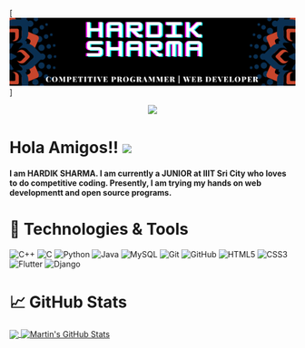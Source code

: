 [![Header](https://github.com/hardik302001/hardik302001/blob/main/HARDIK%20SHARMA.png "Header")]

 

  <div align="center">  

  <a href="mailto:shardik2001@gmail.com"> <img src="https://img.icons8.com/fluent/48/000000/gmail.png" width="5%"/> </a>
  
  </div>
 
# Hola Amigos!! <img src="https://raw.githubusercontent.com/MartinHeinz/MartinHeinz/master/wave.gif" width="30px">
#### I am HARDIK SHARMA. I am currently a JUNIOR at IIIT Sri City who loves to do competitive coding. Presently, I am trying my hands on web developmentt and open source programs.

# 🔧 Technologies & Tools

![C++](https://img.shields.io/badge/-++-00599C?style=flat-square&logo=c)
![C](https://img.shields.io/badge/--00599C?style=flat-square&logo=c)
![Python](https://img.shields.io/badge/-Python-black?style=flat-square&logo=Python)
![Java](https://img.shields.io/badge/-java-E34A86?style=flat-square&logo=java)
![MySQL](https://img.shields.io/badge/-MySQL-black?style=flat-square&logo=mysql)
![Git](https://img.shields.io/badge/-Git-black?style=flat-square&logo=git)
![GitHub](https://img.shields.io/badge/-GitHub-181717?style=flat-square&logo=github)
![HTML5](https://img.shields.io/badge/-HTML5-E34F26?style=flat-square&logo=html5&logoColor=white)
![CSS3](https://img.shields.io/badge/-CSS3-1572B6?style=flat-square&logo=css3)
![Flutter](https://img.shields.io/badge/-Flutter-lightgrey)
![Django](https://img.shields.io/badge/-Django-orange)


# &#x1f4c8; GitHub Stats

<a href="https://github.com/hardik302001/hardik302001">
  <img align="center" src="https://github-readme-stats.vercel.app/api/top-langs/?username=hardik302001&title_color=ffffff&text_color=c9cacc&icon_color=2bbc8a&bg_color=1d1f21" />
</a>
<a href="https://github.com/hardik302001/FlutterProjects">
  <img align="center" src="https://github-readme-stats.vercel.app/api?username=hardik302001&show_icons=true&line_height=27&count_private=true&title_color=ffffff&text_color=c9cacc&icon_color=2bbc8a&bg_color=1d1f21" alt="Martin's GitHub Stats" />
</a>



</div>
